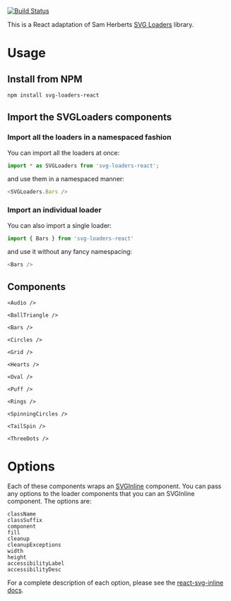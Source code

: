 [![Build Status](https://travis-ci.org/ajwann/svg-loaders-react.svg?branch=master)](https://travis-ci.org/ajwann/svg-loaders-react)

This is a React adaptation of Sam Herberts [SVG Loaders](https://github.com/SamHerbert/SVG-Loaders) library.

# Usage

## Install from NPM
```bash
npm install svg-loaders-react
```

## Import the SVGLoaders components

### Import all the loaders in a namespaced fashion
You can import all the loaders at once:
```js
import * as SVGLoaders from 'svg-loaders-react';
```
and use them in a namespaced manner:
```js
<SVGLoaders.Bars />
```

### Import an individual loader
You can also import a single loader:
```js
import { Bars } from 'svg-loaders-react'
```
and use it without any fancy namespacing:
```js
<Bars />
```

## Components

```<Audio />```

```<BallTriangle />```

```<Bars />```

```<Circles />```

```<Grid />```

```<Hearts />```

```<Oval />```

```<Puff />```

```<Rings />```

```<SpinningCircles />```

```<TailSpin />```

```<ThreeDots />```

# Options

Each of these components wraps an [SVGInline](https://github.com/MoOx/react-svg-inline) component.
You can pass any options to the loader components that you can an SVGInline component.
The options are:
```text
className
classSuffix
component
fill
cleanup
cleanupExceptions
width
height
accessibilityLabel
accessibilityDesc
```
For a complete description of each option, please see the [react-svg-inline docs](https://github.com/MoOx/react-svg-inline#options-props).

